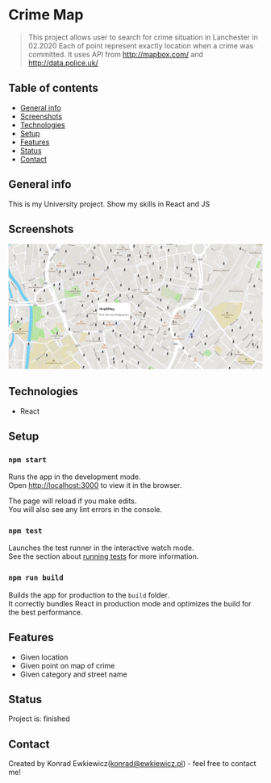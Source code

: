 # Crime Map
> This project allows user to search for crime situation in Lanchester in 02.2020
Each of point represent exactly location when a crime was committed.
It uses API from http://mapbox.com/ and http://data.police.uk/

## Table of contents
* [General info](#general-info)
* [Screenshots](#screenshots)
* [Technologies](#technologies)
* [Setup](#setup)
* [Features](#features)
* [Status](#status)
* [Contact](#contact)

## General info
This is my University project.
Show my skills in React and JS

## Screenshots
![Map screenshot](./img/screenshot.png)

## Technologies
* React

## Setup
### `npm start`

Runs the app in the development mode.<br />
Open [http://localhost:3000](http://localhost:3000) to view it in the browser.

The page will reload if you make edits.<br />
You will also see any lint errors in the console.

### `npm test`

Launches the test runner in the interactive watch mode.<br />
See the section about [running tests](https://facebook.github.io/create-react-app/docs/running-tests) for more information.

### `npm run build`

Builds the app for production to the `build` folder.<br />
It correctly bundles React in production mode and optimizes the build for the best performance.

## Features
* Given location
* Given point on map of crime
* Given category and street name


## Status
Project is: finished

## Contact
Created by Konrad Ewkiewicz(konrad@ewkiewicz.pl) - feel free to contact me!









